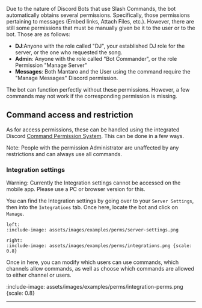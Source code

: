 
Due to the nature of Discord Bots that use Slash Commands, the bot automatically obtains several permissions. Specifically, those permissions pertaining to messages (Embed links, Attach Files, etc.). 
However, there are still some permissions that must be manually given be it to the user or to the bot. Those are as follows:

* **DJ**:Anyone with the role called "DJ", your established DJ role for the server, or the one who requested the song.
* **Admin**: Anyone with the role called "Bot Commander", or the role Permission "Manage Server"
* **Messages**: Both Mantaro and the User using the command require the "Manage Messages" Discord permission.

The bot can function perfectly without these permissions. However, a few commands may not work if the corresponding permission is missing.

## Command access and restriction
As for access permissions, these can be handled using the integrated Discord [Command Permission System](https://support.discord.com/hc/en-us/articles/4644915651095-Command-Permissions). This can be done in a few ways.

Note: People with the permission Administrator are unaffected by any restrictions and can always use all commands. 

### Integration settings

Warning: Currently the Integration settings cannot be accessed on the mobile app. Please use a PC or browser version for this.

You can find the Integration settings by going over to your `Server Settings`, then into the `Integrations` tab. Once here, locate the bot and click on `Manage`.

```columns
left:
:include-image: assets/images/examples/perms/server-settings.png

right:
:include-image: assets/images/examples/perms/integrations.png {scale: 0.8}
```
Once in here, you can modify which users can use commands, which channels allow commands, as well as choose which commands are allowed to either channel or users.


:include-image: assets/images/examples/perms/integration-perms.png {scale: 0.8}



---

